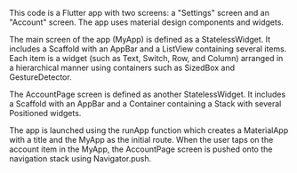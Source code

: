 This code is a Flutter app with two screens: a "Settings" screen and an "Account" screen. The app uses material design components and widgets.

The main screen of the app (MyApp) is defined as a StatelessWidget. It includes a Scaffold with an AppBar and a ListView containing several items. Each item is a widget (such as Text, Switch, Row, and Column) arranged in a hierarchical manner using containers such as SizedBox and GestureDetector.

The AccountPage screen is defined as another StatelessWidget. It includes a Scaffold with an AppBar and a Container containing a Stack with several Positioned widgets.

The app is launched using the runApp function which creates a MaterialApp with a title and the MyApp as the initial route. When the user taps on the account item in the MyApp, the AccountPage screen is pushed onto the navigation stack using Navigator.push.
